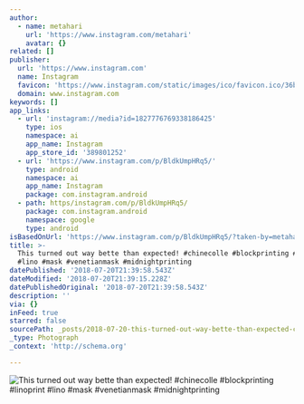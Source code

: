 ```yaml
---
author:
  - name: metahari
    url: 'https://www.instagram.com/metahari'
    avatar: {}
related: []
publisher:
  url: 'https://www.instagram.com'
  name: Instagram
  favicon: 'https://www.instagram.com/static/images/ico/favicon.ico/36b3ee2d91ed.ico'
  domain: www.instagram.com
keywords: []
app_links:
  - url: 'instagram://media?id=1827776769338186425'
    type: ios
    namespace: ai
    app_name: Instagram
    app_store_id: '389801252'
  - url: 'https://www.instagram.com/p/BldkUmpHRq5/'
    type: android
    namespace: ai
    app_name: Instagram
    package: com.instagram.android
  - path: https/instagram.com/p/BldkUmpHRq5/
    package: com.instagram.android
    namespace: google
    type: android
isBasedOnUrl: 'https://www.instagram.com/p/BldkUmpHRq5/?taken-by=metahari'
title: >-
  This turned out way bette than expected! #chinecolle #blockprinting #linoprint
  #lino #mask #venetianmask #midnightprinting
datePublished: '2018-07-20T21:39:58.543Z'
dateModified: '2018-07-20T21:39:15.228Z'
datePublishedOriginal: '2018-07-20T21:39:58.543Z'
description: ''
via: {}
inFeed: true
starred: false
sourcePath: _posts/2018-07-20-this-turned-out-way-bette-than-expected-chinecolle-blockp.md
_type: Photograph
_context: 'http://schema.org'

---
```

![This turned out way bette than expected! #chinecolle #blockprinting #linoprint #lino #mask #venetianmask #midnightprinting](https://scontent-iad3-1.cdninstagram.com/vp/b02fe445e664276d0f7ca99a4a67fe7b/5BD533D9/t51.2885-15/e35/37106987_638025763241771_4605923903187976192_n.jpg)